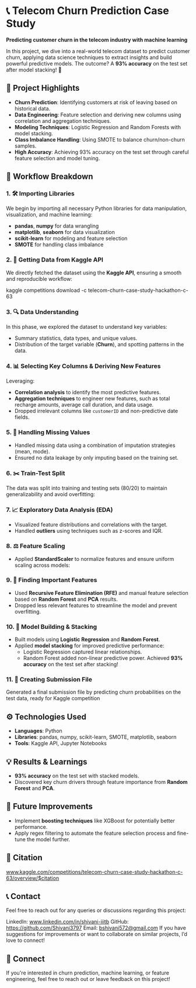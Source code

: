 # 📞 Telecom Churn Prediction Case Study

**Predicting customer churn in the telecom industry with machine learning**

In this project, we dive into a real-world telecom dataset to predict customer churn, applying data science techniques to extract insights and build powerful predictive models. The outcome? A **93% accuracy** on the test set after model stacking! 🚀



## 🌟 Project Highlights
- **Churn Prediction**: Identifying customers at risk of leaving based on historical data.
- **Data Engineering**: Feature selection and deriving new columns using correlation and aggregation techniques.
- **Modeling Techniques**: Logistic Regression and Random Forests with model stacking.
- **Class Imbalance Handling**: Using SMOTE to balance churn/non-churn samples.
- **High Accuracy**: Achieving 93% accuracy on the test set through careful feature selection and model tuning.



## 📑 Workflow Breakdown

### 1. 🛠 Importing Libraries
We begin by importing all necessary Python libraries for data manipulation, visualization, and machine learning:
- **pandas**, **numpy** for data wrangling
- **matplotlib**, **seaborn** for data visualization
- **scikit-learn** for modeling and feature selection
- **SMOTE** for handling class imbalance

### 2. 📂 Getting Data from Kaggle API
We directly fetched the dataset using the **Kaggle API**, ensuring a smooth and reproducible workflow:

kaggle competitions download -c telecom-churn-case-study-hackathon-c-63

### 3. 🔍 Data Understanding
In this phase, we explored the dataset to understand key variables:
- Summary statistics, data types, and unique values.
- Distribution of the target variable (**Churn**), and spotting patterns in the data.

### 4. 📊 Selecting Key Columns & Deriving New Features
Leveraging:
- **Correlation analysis** to identify the most predictive features.
- **Aggregation techniques** to engineer new features, such as total recharge amounts, average call duration, and data usage.
- Dropped irrelevant columns like `customerID` and non-predictive date fields.

### 5. 🚧 Handling Missing Values
- Handled missing data using a combination of imputation strategies (mean, mode).
- Ensured no data leakage by only imputing based on the training set.

### 6. ✂️ Train-Test Split
The data was split into training and testing sets (80/20) to maintain generalizability and avoid overfitting:

### 7. 📈 Exploratory Data Analysis (EDA)
- Visualized feature distributions and correlations with the target.
- Handled **outliers** using techniques such as z-scores and IQR.
  
### 8. ⚖️ Feature Scaling
- Applied **StandardScaler** to normalize features and ensure uniform scaling across models:

### 9. 🔑 Finding Important Features
- Used **Recursive Feature Elimination (RFE)** and manual feature selection based on **Random Forest** and **PCA** results.
- Dropped less relevant features to streamline the model and prevent overfitting.

### 10. 🧠 Model Building & Stacking
- Built models using **Logistic Regression** and **Random Forest**.
- Applied **model stacking** for improved predictive performance:
  - Logistic Regression captured linear relationships.
  - Random Forest added non-linear predictive power.
Achieved **93% accuracy** on the test set after stacking!

### 11. 📝 Creating Submission File
Generated a final submission file by predicting churn probabilities on the test data, ready for Kaggle competition




## ⚙️ Technologies Used
- **Languages**: Python
- **Libraries**: pandas, numpy, scikit-learn, SMOTE, matplotlib, seaborn
- **Tools**: Kaggle API, Jupyter Notebooks



## 💡 Results & Learnings
- **93% accuracy** on the test set with stacked models.
- Discovered key churn drivers through feature importance from **Random Forest** and **PCA**.



## 🚀 Future Improvements
- Implement **boosting techniques** like XGBoost for potentially better performance.
- Apply regex filtering to automate the feature selection process and fine-tune the model further.

## 📜 Citation
www.kaggle.com/competitions/telecom-churn-case-study-hackathon-c-63/overview/$citation



## 📞 Contact
Feel free to reach out for any queries or discussions regarding this project:

LinkedIn: www.linkedin.com/in/shivani-iiitb
GitHub: https://github.com/Shivani3797
Email: bshivani572@gmail.com
If you have suggestions for improvements or want to collaborate on similar projects, I’d love to connect!
  


## 🤝 Connect
If you're interested in churn prediction, machine learning, or feature engineering, feel free to reach out or leave feedback on this project!



